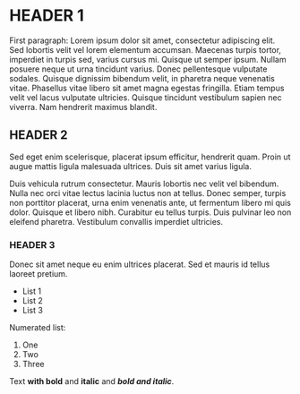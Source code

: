 # HEADER 1

First paragraph: Lorem ipsum dolor sit amet, consectetur adipiscing elit. Sed lobortis velit vel lorem elementum accumsan. Maecenas turpis tortor, imperdiet in turpis sed, varius cursus mi. Quisque ut semper ipsum. Nullam posuere neque ut urna tincidunt varius. Donec pellentesque vulputate sodales. Quisque dignissim bibendum velit, in pharetra neque venenatis vitae. Phasellus vitae libero sit amet magna egestas fringilla. Etiam tempus velit vel lacus vulputate ultricies. Quisque tincidunt vestibulum sapien nec viverra. Nam hendrerit maximus blandit.

## HEADER 2

Sed eget enim scelerisque, placerat ipsum efficitur, hendrerit quam. Proin ut augue mattis ligula malesuada ultrices. Duis sit amet varius ligula.

Duis vehicula rutrum consectetur.
Mauris lobortis nec velit vel bibendum. Nulla nec orci vitae lectus lacinia luctus non at tellus. Donec semper, turpis non porttitor placerat, urna enim venenatis ante, ut fermentum libero mi quis dolor. Quisque et libero nibh. Curabitur eu tellus turpis. Duis pulvinar leo non eleifend pharetra. Vestibulum convallis imperdiet ultricies.

### HEADER 3

Donec sit amet neque eu enim ultrices placerat. Sed et mauris id tellus laoreet pretium.

- List 1
- List 2
- List 3

Numerated list:

1. One
2. Two
1. Three

Text **with bold** and __italic__ and ***bold and italic***.

